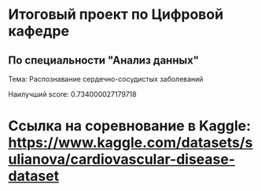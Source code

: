 # Итоговый проект по Цифровой кафедре
## По специальности "Анализ данных"
Тема: Распознавание сердечно-сосудистых заболеваний

Наилучший score: 0.734000027179718 

# Ссылка на соревнование в Kaggle: https://www.kaggle.com/datasets/sulianova/cardiovascular-disease-dataset
